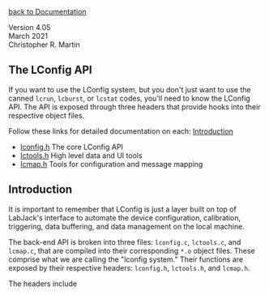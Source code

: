 [back to Documentation](documentation.md)

Version 4.05  
March 2021  
Christopher R. Martin  

##  <a name='top'></a> The LConfig API
If you want to use the LConfig system, but you don't just want to use the canned `lcrun`, `lcburst`, or `lcstat` codes, you'll need to know the LConfig API.  The API is exposed through three headers that provide hooks into their respective object files.

Follow these links for detailed documentation on each:
[Introduction](#intro)
- [lconfig.h](lconfig_h.md) The core LConfig API
- [lctools.h](lctools_h.md) High level data and UI tools
- [lcmap.h](#lcmap_h.md) Tools for configuration and message mapping

## <a name=intro></a>Introduction
It is important to remember that LConfig is just a layer built on top of LabJack's interface to automate the device configuration, calibration, triggering, data buffering, and data management on the local machine.

The back-end API is broken into three files: `lconfig.c`, `lctools.c`, and `lcmap.c`, that are compiled into their corresponding `*.o` object files.  These comprise what we are calling the "lconfig system."  Their functions are exposed by their respective headers: `lconfig.h`, `lctools.h`, and `lcmap.h`.

The headers include 